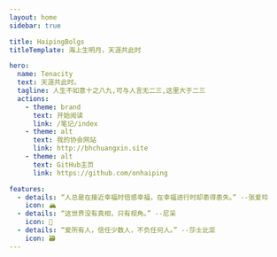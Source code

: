 ```yaml
---
layout: home
sidebar: true

title: HaipingBolgs
titleTemplate: 海上生明月，天涯共此时

hero:
  name: Tenacity
  text: 天涯共此时。
  tagline: 人生不如意十之八九,可与人言无二三,这里大于二三
  actions:
    - theme: brand
      text: 开始阅读
      link: /笔记/index
    - theme: alt
      text: 我的协会网站
      link: http://bhchuangxin.site
    - theme: alt
      text: GitHub主页
      link: https://github.com/onhaiping

features:
  - details: “人总是在接近幸福时倍感幸福，在幸福进行时却患得患失。” --张爱玲
    icon: 🏔️
  - details: “这世界没有真相，只有视角。” --尼采
    icon: 🚀
  - details: “爱所有人，信任少数人，不负任何人。” --莎士比亚
    icon: 🗃
---
```


<HomePage />
